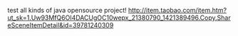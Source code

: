test all kinds of java opensource project!
http://item.taobao.com/item.htm?ut_sk=1.Uw93MfQ6OI4DACUgOC10wepx_21380790_1421389496.Copy.ShareSceneItemDetail&id=39781240309
